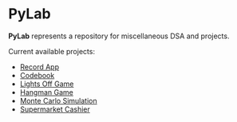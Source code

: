 # PyLab

**PyLab** represents a repository for miscellaneous DSA and projects.

Current available projects:
- [Record App](https://github.com/RadosavPanic/PyLab/tree/main/record_app)
- [Codebook](https://github.com/RadosavPanic/PyLab/tree/main/codebook)
- [Lights Off Game](https://github.com/RadosavPanic/PyLab/tree/main/lights_off)
- [Hangman Game](https://github.com/RadosavPanic/PyLab/tree/main/hangman_game)
- [Monte Carlo Simulation](https://github.com/RadosavPanic/PyLab/tree/main/monte_carlo_simulation)
- [Supermarket Cashier](https://github.com/RadosavPanic/PyLab/tree/main/supermarker_cashier)